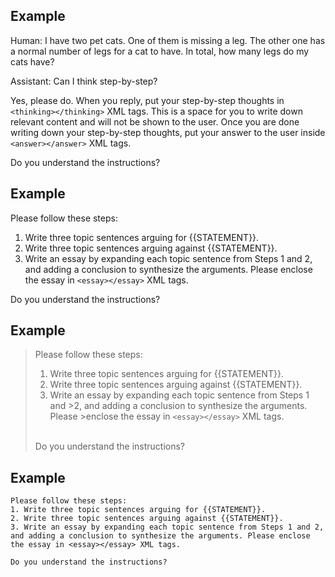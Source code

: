 ## Example
<!-- start:code block -->
Human: I have two pet cats. One of them is missing a leg. The other one has a normal number of legs for a cat to have. In total, how many legs do my cats have?

Assistant: Can I think step-by-step?

Yes, please do. When you reply, put your step-by-step thoughts in `<thinking></thinking>` XML tags. This is a space for you to write down relevant content and will not be shown to the user. Once you are done writing down your step-by-step thoughts, put your answer to the user inside `<answer></answer>` XML tags.

Do you understand the instructions?
<!-- end:code block -->

## Example
<!-- start:code block -->
Please follow these steps:


1. Write three topic sentences arguing for {{STATEMENT}}.
2. Write three topic sentences arguing against {{STATEMENT}}.
3. Write an essay by expanding each topic sentence from Steps 1 and 2, and adding a conclusion to synthesize the arguments. Please enclose the essay in `<essay></essay>` XML tags.


Do you understand the instructions?
<!-- end:code block -->

## Example
><p>Please follow these steps:
>
>
>1. Write three topic sentences arguing for {{STATEMENT}}.
>2. Write three topic sentences arguing against {{STATEMENT}}.
>3. Write an essay by expanding each topic sentence from Steps 1 and >2, and adding a conclusion to synthesize the arguments. Please >enclose the essay in `<essay></essay>` XML tags.
>
>
><br>Do you understand the instructions?</p>

## Example
<!-- start:code block -->
```
Please follow these steps:
1. Write three topic sentences arguing for {{STATEMENT}}.
2. Write three topic sentences arguing against {{STATEMENT}}.
3. Write an essay by expanding each topic sentence from Steps 1 and 2, and adding a conclusion to synthesize the arguments. Please enclose the essay in <essay></essay> XML tags.

Do you understand the instructions?
```
<!-- end:code block -->
